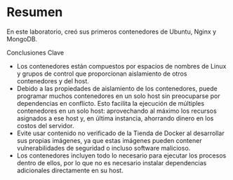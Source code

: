 # Resumen

En este laboratorio, creó sus primeros contenedores de Ubuntu, Nginx y MongoDB.

Conclusiones Clave

- Los contenedores están compuestos por espacios de nombres de Linux y grupos de control que proporcionan aislamiento de otros contenedores y del host.
- Debido a las propiedades de aislamiento de los contenedores, puede programar muchos contenedores en un solo host sin preocuparse por dependencias en conflicto. Esto facilita la ejecución de múltiples contenedores en un solo host: aprovechando al máximo los recursos asignados a ese host y, en última instancia, ahorrando dinero en los costos del servidor.
- Evite usar contenido no verificado de la Tienda de Docker al desarrollar sus propias imágenes, ya que estas imágenes pueden contener vulnerabilidades de seguridad o incluso software malicioso.
- Los contenedores incluyen todo lo necesario para ejecutar los procesos dentro de ellos, por lo que no es necesario instalar dependencias adicionales directamente en su host.

